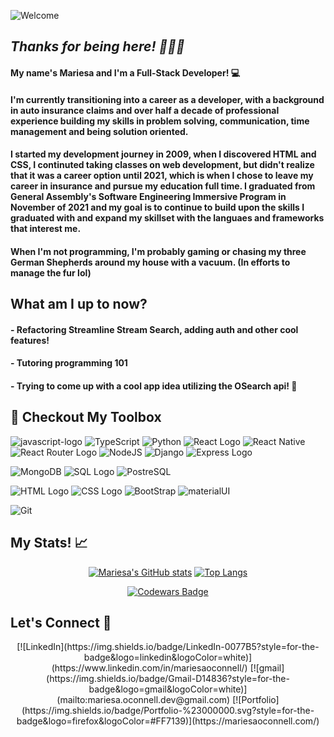 ![Welcome](https://github.com/mariesaoconnell/mariesaoconnell/assets/100657239/1d36ffdb-efb5-4293-b980-2917011a3e43)



## *Thanks for being here! 👋🏻🥰* 

#### My name's Mariesa and I'm a Full-Stack Developer! 💻

#### I'm currently transitioning into a career as a developer, with a background in auto insurance claims and over half a decade of professional experience building my skills in problem solving, communication, time management and being solution oriented.  

#### I started my development journey in 2009, when I discovered HTML and CSS, I continuted taking classes on web development, but didn't realize that it was a career option until 2021, which is when I chose to leave my career in insurance and pursue my education full time. I graduated from General Assembly's Software Engineering Immersive Program in November of 2021 and my goal is to continue to build upon the skills I graduated with and expand my skillset with the languaes and frameworks that interest me. 

#### When I'm not programming, I'm probably gaming or chasing my three German Shepherds around my house with a vacuum. (In efforts to manage the fur lol)


## What am I up to now? 
#### - Refactoring Streamline Stream Search, adding auth and other cool features! 
#### - Tutoring programming 101
#### - Trying to come up with a cool app idea utilizing the OSearch api! 🦈

## 🔧 Checkout My Toolbox

![javascript-logo](	https://img.shields.io/badge/JavaScript-F7DF1E?style=for-the-badge&logo=javascript&logoColor=black) 
![TypeScript](https://img.shields.io/badge/TypeScript-007ACC?style=for-the-badge&logo=typescript&logoColor=white)
![Python](https://img.shields.io/badge/Python-14354C?style=for-the-badge&logo=python&logoColor=white)
![React Logo](https://img.shields.io/badge/React-20232A?style=for-the-badge&logo=react&logoColor=61DAFB) 
![React Native](https://img.shields.io/badge/React_Native-20232A?style=for-the-badge&logo=react&logoColor=61DAFB)
![React Router Logo](https://img.shields.io/badge/React_Router-CA4245?style=for-the-badge&logo=react-router&logoColor=white)
![NodeJS](https://img.shields.io/badge/Node.js-43853D?style=for-the-badge&logo=node.js&logoColor=white)
![Django](https://img.shields.io/badge/Django-092E20?style=for-the-badge&logo=django&logoColor=white)
![Express Logo](	https://img.shields.io/badge/Express.js-404D59?style=for-the-badge) 

![MongoDB](https://img.shields.io/badge/MongoDB-4EA94B?style=for-the-badge&logo=mongodb&logoColor=white)
![SQL Logo](https://img.shields.io/badge/SQLite-07405E?style=for-the-badge&logo=sqlite&logoColor=white) 
![PostreSQL](https://img.shields.io/badge/PostgreSQL-316192?style=for-the-badge&logo=postgresql&logoColor=white)

![HTML Logo](	https://img.shields.io/badge/HTML5-E34F26?style=for-the-badge&logo=html5&logoColor=white) 
![CSS Logo](	https://img.shields.io/badge/CSS-239120?&style=for-the-badge&logo=css3&logoColor=white) 
![BootStrap](https://img.shields.io/badge/Bootstrap-563D7C?style=for-the-badge&logo=bootstrap&logoColor=white)
![materialUI](https://img.shields.io/badge/Material--UI-0081CB?style=for-the-badge&logo=material-ui&logoColor=white)

![Git](https://img.shields.io/badge/GIT-E44C30?style=for-the-badge&logo=git&logoColor=white)


## My Stats! 📈

<div align="center">
  
[![Mariesa's GitHub stats](https://github-readme-stats.vercel.app/api?username=mariesaoconnell)](https://github.com/mariesaoconnell/github-readme-stats) [![Top Langs](https://github-readme-stats.vercel.app/api/top-langs/?username=mariesaoconnell&layout=compact)](https://github.com/mariesaoconnell/github-readme-stats)

[![Codewars Badge](https://www.codewars.com/users/mariesaoconnell/badges/large)](https://www.codewars.com/users/mariesaoconnell)
  
</div>

## Let's Connect 📱
<div align="center">
[![LinkedIn](https://img.shields.io/badge/LinkedIn-0077B5?style=for-the-badge&logo=linkedin&logoColor=white)](https://www.linkedin.com/in/mariesaoconnell/)
[![gmail](https://img.shields.io/badge/Gmail-D14836?style=for-the-badge&logo=gmail&logoColor=white)](mailto:mariesa.oconnell.dev@gmail.com)
[![Portfolio](https://img.shields.io/badge/Portfolio-%23000000.svg?style=for-the-badge&logo=firefox&logoColor=#FF7139)](https://mariesaoconnell.com/)
</div>



